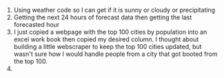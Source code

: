 1. Using weather code so I can get if it is sunny or cloudy or precipitating
2. Getting the next 24 hours of forecast data then getting the last forecasted hour 
3. I just copied a webpage with the top 100 cities by population into an excel work book then copied my desired column. I thought about building a little webscraper to keep the top 100 cities updated, but wasn't sure how I would handle people from a city that got booted from the top 100.
4. 